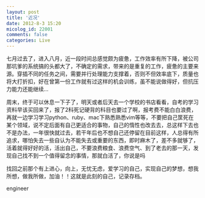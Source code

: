 ```yaml
---
layout: post
title: '近况'
date: 2012-8-3 15:20
micolog_id: 22001
comments: false
categories: Live
---
```

七月过去了，进入八月，近一段时间总感觉颇为疲惫，工作效率有所下降，被公司那坑爹的系统搞的头都大了，不确定的需求，带来的是重复的工作，疲惫的主要来源。穿插不同的任务之间，需要并行处理能力支撑着，否则不但效率底下，质量也将大打折扣，好在曾第一份工作就有过这样的机会训练，虽不能说做得好，但抗压力能力还能继续...


周末，终于可以休息一下子了，明天或者后天去一个学校的书店看看，自考的学习资料早该买回来了，报了2科死记硬背的科目也要过了啊，报考费不能白白浪费，再就一边学习学习python、ruby、mac下熟悉熟悉vim等等，不要把自己筐死在某个领域，说不定后面有自己更适合的事物，自己的惰性也改去去，总这样下去也不是办法，一年很快就过去，若干年后也不想自己还停留在目前这样，人总得有所追求，哪怕失去一些自认为不能失去或重要的东西，即时麻木了，差不多就够了，活着就得好好的活，活出自己，不要浪费粮食、浪费空气、到了老去的那一天，发现自己找不到一个值得留念的事情，那就白活了，你说是吗

找回之前那个有上进心，向上，无忧无虑，爱学习的自己，实现自己的梦想，想我所想，做我所做，加油！！这就是此刻的自己，记录存档。

engineer
